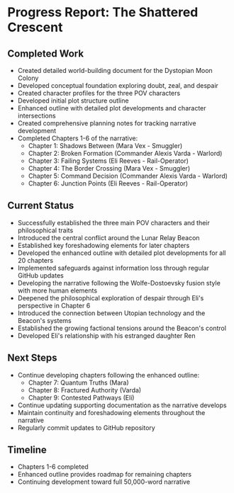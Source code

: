 # Progress Report: The Shattered Crescent

## Completed Work
- Created detailed world-building document for the Dystopian Moon Colony
- Developed conceptual foundation exploring doubt, zeal, and despair
- Created character profiles for the three POV characters
- Developed initial plot structure outline
- Enhanced outline with detailed plot developments and character intersections
- Created comprehensive planning notes for tracking narrative development
- Completed Chapters 1-6 of the narrative:
  - Chapter 1: Shadows Between (Mara Vex - Smuggler)
  - Chapter 2: Broken Formation (Commander Alexis Varda - Warlord)
  - Chapter 3: Failing Systems (Eli Reeves - Rail-Operator)
  - Chapter 4: The Border Crossing (Mara Vex - Smuggler)
  - Chapter 5: Command Decision (Commander Alexis Varda - Warlord)
  - Chapter 6: Junction Points (Eli Reeves - Rail-Operator)

## Current Status
- Successfully established the three main POV characters and their philosophical traits
- Introduced the central conflict around the Lunar Relay Beacon
- Established key foreshadowing elements for later chapters
- Developed the enhanced outline with detailed plot developments for all 20 chapters
- Implemented safeguards against information loss through regular GitHub updates
- Developing the narrative following the Wolfe-Dostoevsky fusion style with more human elements
- Deepened the philosophical exploration of despair through Eli's perspective in Chapter 6
- Introduced the connection between Utopian technology and the Beacon's systems
- Established the growing factional tensions around the Beacon's control
- Developed Eli's relationship with his estranged daughter Ren

## Next Steps
- Continue developing chapters following the enhanced outline:
  - Chapter 7: Quantum Truths (Mara)
  - Chapter 8: Fractured Authority (Varda)
  - Chapter 9: Contested Pathways (Eli)
- Continue updating supporting documentation as the narrative develops
- Maintain continuity and foreshadowing elements throughout the narrative
- Regularly commit updates to GitHub repository

## Timeline
- Chapters 1-6 completed
- Enhanced outline provides roadmap for remaining chapters
- Continuing development toward full 50,000-word narrative
